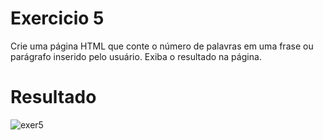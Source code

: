 # Exercicio 5
Crie uma página HTML que conte o número de palavras em uma frase ou parágrafo inserido pelo usuário. Exiba o resultado na página.

# Resultado

![exer5](https://github.com/fpvill/AC2_Linguagens_de_Programacao/assets/144077908/a7feba5b-457a-4214-ad4a-1e717b07e50a)

